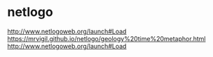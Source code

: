 # netlogo
http://www.netlogoweb.org/launch#Load
https://mrvigil.github.io/netlogo/geology%20time%20metaphor.html
http://www.netlogoweb.org/launch#Load
